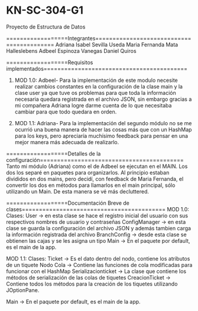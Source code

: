 # KN-SC-304-G1
Proyecto de Estructura de Datos 

==================Integrantes==========================================
Adriana Isabel Sevilla Useda
Maria Fernanda Mata Halleslebens
Adbeel Espinoza Vanegas
Daniel Quiros

==================Requisitos implementados==========================================

1. MOD 1.0: Adbeel-
Para la implementación de este modulo necesite realizar cambios constantes en la configuración de la clase main y la clase user ya que tuve os problemas para que toda la información necesaria quedara registrada
en el archivo JSON, sin embargo gracias a mi compañera Adriana logre darme cuenta de lo que necesitaba cambiar para que todo quedara en orden.

3. MOD 1.1: Adriana-
Para la implementación del segundo módulo no se me ocurrió una buena manera de hacer las cosas más que con un HashMap para los keys, pero apreciaría muchísimo feedback
para pensar en una mejor manera más adecuada de realizarlo.



==================Detalles de la configuración==========================================
Tanto mi módulo (Adriana) como el de Adbeel se ejecutan en el MAIN. Los dos los separé en paquetes para organizarlos. 
Al principio estaban divididos en dos mains, pero decidí, con feedback de Maria Fernanda, 
el convertir los dos en métodos para llamarlos en el main principal, sólo utilizando un Main. 
De esta manera se vé más decluttered.

==================Documentación Breve de clases==========================================
MOD 1.0:
Clases:
User -> en esta clase se hace el registro inicial del usuario con sus respectivos nombres de usuario y contraseñas
ConfigManager -> en esta clase se guarda la configuración del archivo JSON y además tambien carga la información registrada del archivo
BranchConfig -> desde esta clase se obtienen las cajas y se les asigna un tipo
Main -> En el paquete por default, es el main de la app.

MOD 1.1: 
Clases:
Ticket -> Es el dato dentro del nodo, contiene los atributos de un tiquete
Nodo 
Cola -> Contiene las funciones de cola modificadas para funcionar con el HashMap
Serializacionticket -> La clase que contiene los métodos de serialización de las colas de tiquetes
CreacionTicket -> Contiene todos los métodos para la creación de los tiquetes utilizando
JOptionPane.

Main -> En el paquete por default, es el main de la app.
